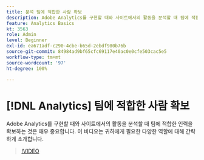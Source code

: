 ```yaml
---
title: 분석 팀에 적합한 사람 확보
description: Adobe Analytics를 구현할 때와 사이트에서의 활동을 분석할 때 팀에 적합한 인력을 확보하는 것은 매우 중요합니다. 이 비디오는 귀하에게 필요한 다양한 역할에 대해 간략하게 소개합니다.
feature: Analytics Basics
kt: 3563
role: Admin
level: Beginner
exl-id: ea671adf-c290-4cbe-b65d-2ebdf980b76b
source-git-commit: 84984ad9bf65cfc69117e40ac0e0cfe503cac5e5
workflow-type: tm+mt
source-wordcount: '97'
ht-degree: 100%

---
```


# [!DNL Analytics] 팀에 적합한 사람 확보

Adobe Analytics를 구현할 때와 사이트에서의 활동을 분석할 때 팀에 적합한 인력을 확보하는 것은 매우 중요합니다. 이 비디오는 귀하에게 필요한 다양한 역할에 대해 간략하게 소개합니다.

>[!VIDEO](https://video.tv.adobe.com/v/28756/?quality=12&learn=on)
